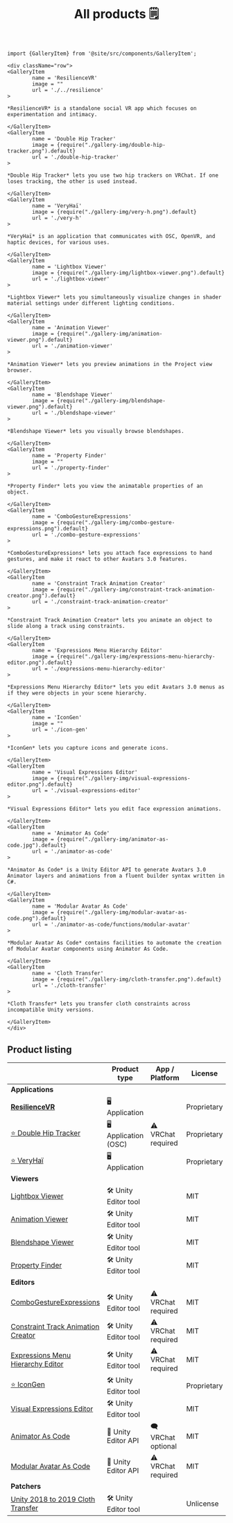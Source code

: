﻿---
title: All products 🗒️
sidebar_position: 1
hide_table_of_contents: true
hide_title: true
---

```mdx-code-block
import {GalleryItem} from '@site/src/components/GalleryItem';

<div className="row">
<GalleryItem 
        name = 'ResilienceVR'
        image = ""
        url = './../resilience'
>

*ResilienceVR* is a standalone social VR app which focuses on experimentation and intimacy.

</GalleryItem>
<GalleryItem 
        name = 'Double Hip Tracker'
        image = {require("./gallery-img/double-hip-tracker.png").default}
        url = './double-hip-tracker'
>

*Double Hip Tracker* lets you use two hip trackers on VRChat. If one loses tracking, the other is used instead.

</GalleryItem>
<GalleryItem 
        name = 'VeryHaï'
        image = {require("./gallery-img/very-h.png").default}
        url = './very-h'
>

*VeryHaï* is an application that communicates with OSC, OpenVR, and haptic devices, for various uses.

</GalleryItem>
<GalleryItem 
        name = 'Lightbox Viewer'
        image = {require("./gallery-img/lightbox-viewer.png").default}
        url = './lightbox-viewer'
>

*Lightbox Viewer* lets you simultaneously visualize changes in shader material settings under different lighting conditions.

</GalleryItem>
<GalleryItem 
        name = 'Animation Viewer'
        image = {require("./gallery-img/animation-viewer.png").default}
        url = './animation-viewer'
>

*Animation Viewer* lets you preview animations in the Project view browser.

</GalleryItem>
<GalleryItem 
        name = 'Blendshape Viewer'
        image = {require("./gallery-img/blendshape-viewer.png").default}
        url = './blendshape-viewer'
>

*Blendshape Viewer* lets you visually browse blendshapes.

</GalleryItem>
<GalleryItem 
        name = 'Property Finder'
        image = ""
        url = './property-finder'
>

*Property Finder* lets you view the animatable properties of an object.

</GalleryItem>
<GalleryItem 
        name = 'ComboGestureExpressions'
        image = {require("./gallery-img/combo-gesture-expressions.png").default}
        url = './combo-gesture-expressions'
>

*ComboGestureExpressions* lets you attach face expressions to hand gestures, and make it react to other Avatars 3.0 features.

</GalleryItem>
<GalleryItem 
        name = 'Constraint Track Animation Creator'
        image = {require("./gallery-img/constraint-track-animation-creator.png").default}
        url = './constraint-track-animation-creator'
>

*Constraint Track Animation Creator* lets you animate an object to slide along a track using constraints.

</GalleryItem>
<GalleryItem 
        name = 'Expressions Menu Hierarchy Editor'
        image = {require("./gallery-img/expressions-menu-hierarchy-editor.png").default}
        url = './expressions-menu-hierarchy-editor'
>

*Expressions Menu Hierarchy Editor* lets you edit Avatars 3.0 menus as if they were objects in your scene hierarchy.

</GalleryItem>
<GalleryItem 
        name = 'IconGen'
        image = ""
        url = './icon-gen'
>

*IconGen* lets you capture icons and generate icons.

</GalleryItem>
<GalleryItem 
        name = 'Visual Expressions Editor'
        image = {require("./gallery-img/visual-expressions-editor.png").default}
        url = './visual-expressions-editor'
>

*Visual Expressions Editor* lets you edit face expression animations.

</GalleryItem>
<GalleryItem 
        name = 'Animator As Code'
        image = {require("./gallery-img/animator-as-code.jpg").default}
        url = './animator-as-code'
>

*Animator As Code* is a Unity Editor API to generate Avatars 3.0 Animator layers and animations from a fluent builder syntax written in C#.

</GalleryItem>
<GalleryItem 
        name = 'Modular Avatar As Code'
        image = {require("./gallery-img/modular-avatar-as-code.png").default}
        url = './animator-as-code/functions/modular-avatar'
>

*Modular Avatar As Code* contains facilities to automate the creation of Modular Avatar components using Animator As Code.

</GalleryItem>
<GalleryItem 
        name = 'Cloth Transfer'
        image = {require("./gallery-img/cloth-transfer.png").default}
        url = './cloth-transfer'
>

*Cloth Transfer* lets you transfer cloth constraints across incompatible Unity versions.

</GalleryItem>
</div>
```

## Product listing

|                                                                            | Product type          | App / Platform      | License     | Booth                                          |
|----------------------------------------------------------------------------|-----------------------|---------------------|-------------|------------------------------------------------|
| **Applications**                                                           |                       |                     |             |                                                |
| [**ResilienceVR**](./../resilience)                                        | 🖥️ Application       |                     | Proprietary |                                                |
| [⭐ Double Hip Tracker](./double-hip-tracker)                               | 🖥️ Application (OSC) | ⚠️ VRChat required  | Proprietary |                                                |
| [⭐ VeryHaï](./very-h)                                                      | 🖥️️ Application      |                     | Proprietary |                                                |
| **Viewers**                                                                |                       |                     |             |                                                |
| [Lightbox Viewer](./lightbox-viewer)                                       | 🛠️ Unity Editor tool |                     | MIT         | [Booth](https://hai-vr.booth.pm/items/3870813) |
| [Animation Viewer](./animation-viewer)                                     | 🛠️ Unity Editor tool |                     | MIT         | [Booth](https://hai-vr.booth.pm/items/3625699) |
| [Blendshape Viewer](./blendshape-viewer)                                   | 🛠️ Unity Editor tool |                     | MIT         | [Booth](https://hai-vr.booth.pm/items/3582541) |
| [Property Finder](./property-finder)                                       | 🛠️ Unity Editor tool |                     | MIT         |                                                |
| **Editors**                                                                |                       |                     |             |                                                |
| [ComboGestureExpressions](./combo-gesture-expressions)                     | 🛠️ Unity Editor tool | ⚠️ VRChat required  | MIT         | [Booth](https://hai-vr.booth.pm/items/2219616) |
| [Constraint Track Animation Creator](./constraint-track-animation-creator) | 🛠️ Unity Editor tool | ⚠️ VRChat required  | MIT         | [Booth](https://hai-vr.booth.pm/items/3532857) |
| [Expressions Menu Hierarchy Editor](./expressions-menu-hierarchy-editor)   | 🛠️ Unity Editor tool | ⚠️ VRChat required  | MIT         | [Booth](https://hai-vr.booth.pm/items/3696355) |
| [⭐ IconGen](./icon-gen)                                                    | 🛠️ Unity Editor tool |                     | Proprietary |                                                |
| [Visual Expressions Editor](./visual-expressions-editor)                   | 🛠️ Unity Editor tool |                     | MIT         | [Booth](https://hai-vr.booth.pm/items/3708550) |
| [Animator As Code](./animator-as-code)                                     | 📐 Unity Editor API   | 🗨️ VRChat optional | MIT         |                                                |
| [Modular Avatar As Code](./animator-as-code/functions/modular-avatar)      | 📐 Unity Editor API   | ⚠️ VRChat required  | MIT         |                                                |
| **Patchers**                                                               |                       |                     |             |                                                |
| [Unity 2018 to 2019 Cloth Transfer](./cloth-transfer)                      | 🛠️ Unity Editor tool |                     | Unlicense   | [Booth](https://hai-vr.booth.pm/items/3136328) |

